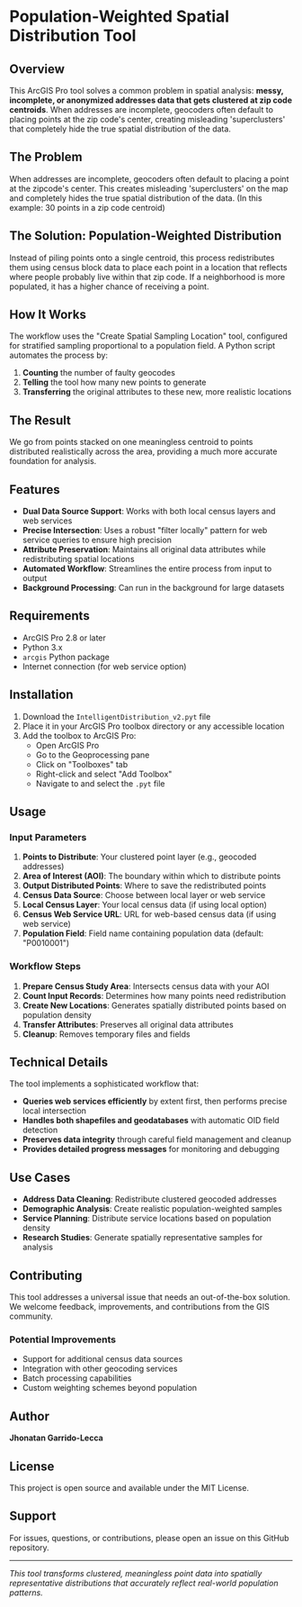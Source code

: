 # Population-Weighted Spatial Distribution Tool

## Overview

This ArcGIS Pro tool solves a common problem in spatial analysis: **messy, incomplete, or anonymized addresses data that gets clustered at zip code centroids**. When addresses are incomplete, geocoders often default to placing points at the zip code's center, creating misleading 'superclusters' that completely hide the true spatial distribution of the data.

## The Problem


When addresses are incomplete, geocoders often default to placing a point at the zipcode's center. This creates misleading 'superclusters' on the map and completely hides the true spatial distribution of the data. (In this example: 30 points in a zip code centroid)

## The Solution: Population-Weighted Distribution

Instead of piling points onto a single centroid, this process redistributes them using census block data to place each point in a location that reflects where people probably live within that zip code. If a neighborhood is more populated, it has a higher chance of receiving a point.

## How It Works

The workflow uses the "Create Spatial Sampling Location" tool, configured for stratified sampling proportional to a population field. A Python script automates the process by:

1. **Counting** the number of faulty geocodes
2. **Telling** the tool how many new points to generate
3. **Transferring** the original attributes to these new, more realistic locations


## The Result


We go from  points stacked on one meaningless centroid to  points distributed realistically across the area, providing a much more accurate foundation for analysis.

## Features

- **Dual Data Source Support**: Works with both local census layers and web services
- **Precise Intersection**: Uses a robust "filter locally" pattern for web service queries to ensure high precision
- **Attribute Preservation**: Maintains all original data attributes while redistributing spatial locations
- **Automated Workflow**: Streamlines the entire process from input to output
- **Background Processing**: Can run in the background for large datasets

## Requirements

- ArcGIS Pro 2.8 or later
- Python 3.x
- `arcgis` Python package
- Internet connection (for web service option)

## Installation

1. Download the `IntelligentDistribution_v2.pyt` file
2. Place it in your ArcGIS Pro toolbox directory or any accessible location
3. Add the toolbox to ArcGIS Pro:
   - Open ArcGIS Pro
   - Go to the Geoprocessing pane
   - Click on "Toolboxes" tab
   - Right-click and select "Add Toolbox"
   - Navigate to and select the `.pyt` file

## Usage

### Input Parameters

1. **Points to Distribute**: Your clustered point layer (e.g., geocoded addresses)
2. **Area of Interest (AOI)**: The boundary within which to distribute points
3. **Output Distributed Points**: Where to save the redistributed points
4. **Census Data Source**: Choose between local layer or web service
5. **Local Census Layer**: Your local census data (if using local option)
6. **Census Web Service URL**: URL for web-based census data (if using web service)
7. **Population Field**: Field name containing population data (default: "P0010001")

### Workflow Steps

1. **Prepare Census Study Area**: Intersects census data with your AOI
2. **Count Input Records**: Determines how many points need redistribution
3. **Create New Locations**: Generates spatially distributed points based on population density
4. **Transfer Attributes**: Preserves all original data attributes
5. **Cleanup**: Removes temporary files and fields

## Technical Details

The tool implements a sophisticated workflow that:

- **Queries web services efficiently** by extent first, then performs precise local intersection
- **Handles both shapefiles and geodatabases** with automatic OID field detection
- **Preserves data integrity** through careful field management and cleanup
- **Provides detailed progress messages** for monitoring and debugging

## Use Cases

- **Address Data Cleaning**: Redistribute clustered geocoded addresses
- **Demographic Analysis**: Create realistic population-weighted samples
- **Service Planning**: Distribute service locations based on population density
- **Research Studies**: Generate spatially representative samples for analysis

## Contributing

This tool addresses a universal issue that needs an out-of-the-box solution. We welcome feedback, improvements, and contributions from the GIS community.

### Potential Improvements

- Support for additional census data sources
- Integration with other geocoding services
- Batch processing capabilities
- Custom weighting schemes beyond population

## Author

**Jhonatan Garrido-Lecca**

## License

This project is open source and available under the MIT License.

## Support

For issues, questions, or contributions, please open an issue on this GitHub repository.

---

*This tool transforms clustered, meaningless point data into spatially representative distributions that accurately reflect real-world population patterns.*
